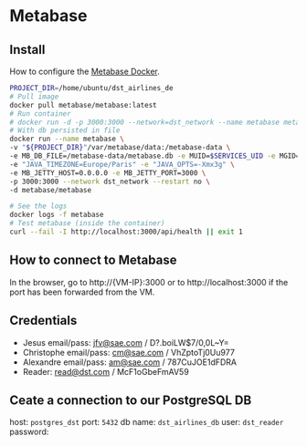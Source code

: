 # Metabase

## Install
How to configure the [Metabase Docker](https://www.metabase.com/docs/latest/installation-and-operation/running-metabase-on-docker#docker-specific-environment-variables).

```bash
PROJECT_DIR=/home/ubuntu/dst_airlines_de
# Pull image
docker pull metabase/metabase:latest
# Run container
# docker run -d -p 3000:3000 --network=dst_network --name metabase metabase/metabase
# With db persisted in file
docker run --name metabase \
-v "${PROJECT_DIR}"/var/metabase/data:/metabase-data \
-e MB_DB_FILE=/metabase-data/metabase.db -e MUID=$SERVICES_UID -e MGID=$SERVICES_GID \
-e "JAVA_TIMEZONE=Europe/Paris" -e "JAVA_OPTS=-Xmx3g" \
-e MB_JETTY_HOST=0.0.0.0 -e MB_JETTY_PORT=3000 \
-p 3000:3000 --network dst_network --restart no \
-d metabase/metabase

# See the logs
docker logs -f metabase
# Test metabase (inside the container)
curl --fail -I http://localhost:3000/api/health || exit 1
```

## How to connect to Metabase

In the browser, go to http://{VM-IP}:3000 or to http://localhost:3000 if the port has been forwarded from the VM.

## Credentials

- Jesus email/pass: jfv@sae.com / D?.boiLW$7/0,0L~Y=
- Christophe email/pass: cm@sae.com / VhZptoTj0Uu977
- Alexandre email/pass: am@sae.com / 787CuJOE1dFDRA
- Reader: read@dst.com / McF1oGbeFmAV59


## Ceate a connection to our PostgreSQL DB

host: `postgres_dst`
port: `5432`
db name: `dst_airlines_db`
user: `dst_reader`
password: 

